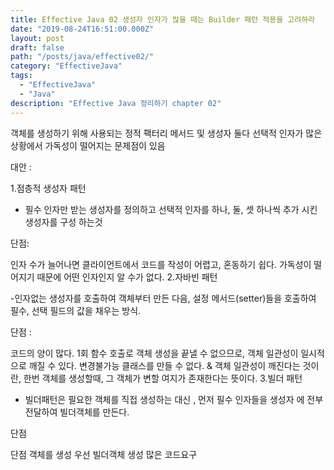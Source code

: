 ```yaml
---
title: Effective Java 02 생성자 인자가 많을 때는 Builder 패턴 적용을 고려하라
date: "2019-08-24T16:51:00.000Z"
layout: post
draft: false
path: "/posts/java/effective02/"
category: "EffectiveJava"
tags:
  - "EffectiveJava"
  - "Java"
description: "Effective Java 정리하기 chapter 02"
---
```


객체를 생성하기 위해 사용되는 정적 팩터리 메서드 및 생성자 둘다 선택적 인자가 많은 상황에서 가독성이 떨어지는 문제점이 있음

대안 :

1.점층적 생성자 패턴 

- 필수 인자만 받는 생성자를 정의하고 선택적 인자를 하나, 둘, 셋 하나씩 추가 시킨 생성자를 구성 하는것

단점: 

인자 수가 늘어나면 클라이언트에서 코드를 작성이 어렵고, 혼동하기 쉽다.
가독성이 떨어지기 때문에 어떤 인자인지 알 수가 없다.
2.자바빈 패턴

-인자없는 생성자를 호출하여 객체부터 만든 다음, 설정 메서드(setter)들을 호출하여 필수, 선택 필드의 값을 채우는 방식.

단점 :

코드의 양이 많다.
1회 함수 호출로 객체 생성을 끝낼 수 없으므로, 객체 일관성이 일시적으로 깨질 수 있다.
변경불가능 클래스를 만들 수 없다.
& 객체 일관성이 깨진다는 것이란, 한번 객체를 생성할때, 그 객체가 변할 여지가 존재한다는 뜻이다.
3.빌더 패턴
- 빌더패턴은 필요한 객체를 직접 생성하는 대신 , 먼저 필수 인자들을 생성자 에 전부 전달하여 빌더객체를 만든다. 


단점

단점 객체를 생성 우선 빌더객체 생성 많은 코드요구 






